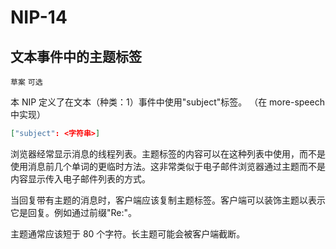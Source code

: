 NIP-14
======

文本事件中的主题标签
--------------------------

`草案` `可选`

本 NIP 定义了在文本（种类：1）事件中使用"subject"标签。
（在 more-speech 中实现）

```json
["subject": <字符串>]
```

浏览器经常显示消息的线程列表。主题标签的内容可以在这种列表中使用，而不是使用消息前几个单词的更临时方法。这非常类似于电子邮件浏览器通过主题而不是内容显示传入电子邮件列表的方式。

当回复带有主题的消息时，客户端应该复制主题标签。客户端可以装饰主题以表示它是回复。例如通过前缀"Re:"。

主题通常应该短于 80 个字符。长主题可能会被客户端截断。
